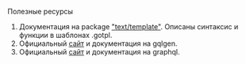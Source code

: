 Полезные ресурсы
1. Документация на package ["text/template"](https://golang.org/pkg/text/template/). Описаны синтаксис и функции в шаблонах .gotpl.
2. Официальный [сайт](https://gqlgen.com/) и документация на gqlgen.
3. Официальный [сайт](https://graphql.org/) и документация на graphql.
